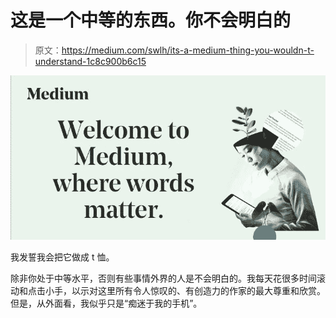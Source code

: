 # 这是一个中等的东西。你不会明白的

> 原文：<https://medium.com/swlh/its-a-medium-thing-you-wouldn-t-understand-1c8c900b6c15>

![](img/f0b774bfa01a9d1d1cb754045b98eea7.png)

我发誓我会把它做成 t 恤。

除非你处于中等水平，否则有些事情外界的人是不会明白的。我每天花很多时间滚动和点击小手，以示对这里所有令人惊叹的、有创造力的作家的最大尊重和欣赏。但是，从外面看，我似乎只是“痴迷于我的手机”。
